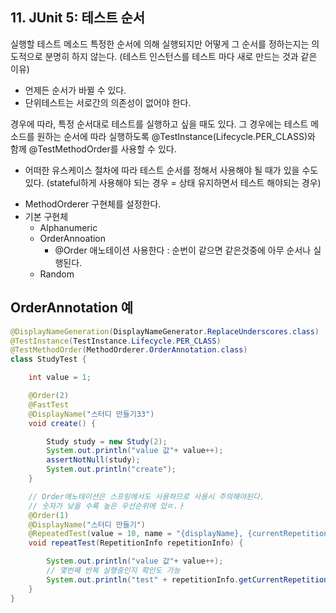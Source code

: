 ## 11. JUnit 5: 테스트 순서

실행할 테스트 메소드 특정한 순서에 의해 실행되지만 어떻게 그 순서를 정하는지는 의도적으로 분명히 하지 않는다. (테스트 인스턴스를 테스트 마다 새로 만드는 것과 같은 이유)
  - 언제든 순서가 바뀔 수 있다.
  - 단위테스트는 서로간의 의존성이 없어야 한다.
  
경우에 따라, 특정 순서대로 테스트를 실행하고 싶을 때도 있다. 그 경우에는 테스트 메소드를 원하는 순서에 따라 실행하도록 @TestInstance(Lifecycle.PER_CLASS)와 함께 @TestMethodOrder를 사용할 수 있다.
  - 어떠한 유스케이스 절차에 따라 테스트 순서를 정해서 사용해야 될 때가 있을 수도 있다. (stateful하게 사용해야 되는 경우 = 상태 유지하면서 테스트 해야되는 경우)

+ MethodOrderer 구현체를 설정한다.
+ 기본 구현체
  - Alphanumeric
  - OrderAnnoation
    - @Order 애노테이션 사용한다 : 순번이 같으면 같은것중에 아무 순서나 실행된다.
  - Random


## OrderAnnotation 예

```java
@DisplayNameGeneration(DisplayNameGenerator.ReplaceUnderscores.class)
@TestInstance(TestInstance.Lifecycle.PER_CLASS)
@TestMethodOrder(MethodOrderer.OrderAnnotation.class)
class StudyTest {

    int value = 1;

    @Order(2)
    @FastTest
    @DisplayName("스터디 만들기33")
    void create() {

        Study study = new Study(2);
        System.out.println("value 값"+ value++);
        assertNotNull(study);
        System.out.println("create");
    }

    // Order애노테이션은 스프링에서도 사용하므로 사용시 주의해야된다.
    // 숫자가 낮을 수록 높은 우선순위에 있ㄸ.ㅏ
    @Order(1)
    @DisplayName("스터디 만들기")
    @RepeatedTest(value = 10, name = "{displayName}, {currentRepetition}/{totalRepetitions} ") // value = 반복횟수, name => 각각의 테스트들에 대한displayName
    void repeatTest(RepetitionInfo repetitionInfo) {

        System.out.println("value 값"+ value++);
        // 몇번째 반복 실행중인지 확인도 가능
        System.out.println("test" + repetitionInfo.getCurrentRepetition() + "/" + repetitionInfo.getTotalRepetitions());
    }
}    
```


